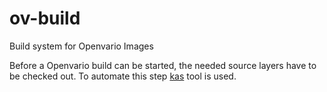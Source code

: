 # ov-build
Build system for Openvario Images

Before a Openvario build can be started, the needed source layers have to be checked out. 
To automate this step [kas](https://kas.readthedocs.io/en/latest/intro.html) tool is used.
